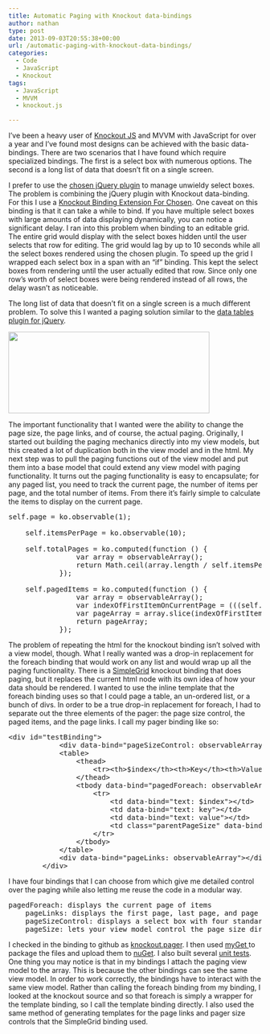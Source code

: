 ```yaml
---
title: Automatic Paging with Knockout data-bindings
author: nathan
type: post
date: 2013-09-03T20:55:38+00:00
url: /automatic-paging-with-knockout-data-bindings/
categories:
  - Code
  - JavaScript
  - Knockout
tags:
  - JavaScript
  - MVVM
  - knockout.js

---
```

I&#8217;ve been a heavy user of <a title="Knockout JS" href="http://knockoutjs.com/" target="_blank">Knockout JS</a> and MVVM with JavaScript for over a year and I&#8217;ve found most designs can be achieved with the basic data-bindings. There are two scenarios that I have found which require specialized bindings. The first is a select box with numerous options. The second is a long list of data that doesn&#8217;t fit on a single screen.<!--more-->

I prefer to use the <a title="chosen jQuery plugin" href="http://harvesthq.github.io/chosen/" target="_blank">chosen jQuery plugin</a> to manage unwieldy select boxes. The problem is combining the jQuery plugin with Knockout data-binding. For this I use a <a title="Knockout Binding Extension For Chosen" href="http://www.nuget.org/packages/cb.ko.binding.chosen/" target="_blank">Knockout Binding Extension For Chosen</a>. One caveat on this binding is that it can take a while to bind. If you have multiple select boxes with large amounts of data displaying dynamically, you can notice a significant delay. I ran into this problem when binding to an editable grid. The entire grid would display with the select boxes hidden until the user selects that row for editing. The grid would lag by up to 10 seconds while all the select boxes rendered using the chosen plugin. To speed up the grid I wrapped each select box in a span with an &#8220;if&#8221; binding. This kept the select boxes from rendering until the user actually edited that row. Since only one row&#8217;s worth of select boxes were being rendered instead of all rows, the delay wasn&#8217;t as noticeable.

The long list of data that doesn&#8217;t fit on a single screen is a much different problem. To solve this I wanted a paging solution similar to the <a title="Data Tables plugin" href="https://datatables.net/" target="_blank">data tables plugin for jQuery</a>.

<a title="Data Tables" href="http://screencast.com/t/2ZJlLiT6j" target="_blank"><img class="embeddedObject" alt="" src="http://content.screencast.com/users/NathanJRobinson/folders/Jing/media/a81333be-7527-49b9-a5c4-fd9a26a8a0cb/2013-09-02_1711-thumb.png" width="400" height="162" border="0" /></a>

The important functionality that I wanted were the ability to change the page size, the page links, and of course, the actual paging. Originally, I started out building the paging mechanics directly into my view models, but this created a lot of duplication both in the view model and in the html. My next step was to pull the paging functions out of the view model and put them into a base model that could extend any view model with paging functionality. It turns out the paging functionality is easy to encapsulate; for any paged list, you need to track the current page, the number of items per page, and the total number of items. From there it&#8217;s fairly simple to calculate the items to display on the current page.

<pre class="brush: jscript; title: ; notranslate" title="">self.page = ko.observable(1);

    self.itemsPerPage = ko.observable(10);

    self.totalPages = ko.computed(function () {
                var array = observableArray();
                return Math.ceil(array.length / self.itemsPerPage());
            });

    self.pagedItems = ko.computed(function () {
                var array = observableArray();
                var indexOfFirstItemOnCurrentPage = (((self.page() * 1) - 1) * (self.itemsPerPage() * 1));
                var pageArray = array.slice(indexOfFirstItemOnCurrentPage, indexOfFirstItemOnCurrentPage + (self.itemsPerPage()* 1));
                return pageArray;
            });
</pre>

The problem of repeating the html for the knockout binding isn&#8217;t solved with a view model, though. What I really wanted was a drop-in replacement for the foreach binding that would work on any list and would wrap up all the paging functionality. There is a <a title="SimpleGrid" href="https://github.com/knockout/knockout/tree/gh-pages/examples/resources" target="_blank">SimpleGrid</a> knockout binding that does paging, but it replaces the current html node with its own idea of how your data should be rendered. I wanted to use the inline template that the foreach binding uses so that I could page a table, an un-ordered list, or a bunch of divs. In order to be a true drop-in replacement for foreach, I had to separate out the three elements of the pager: the page size control, the paged items, and the page links. I call my pager binding like so:

<pre class="brush: xml; title: ; notranslate" title="">&lt;div id="testBinding"&gt;
            &lt;div data-bind="pageSizeControl: observableArray, pageSize: pageSize"&gt;&lt;/div&gt;
            &lt;table&gt;
                &lt;thead&gt;
                    &lt;tr&gt;&lt;th&gt;$index&lt;/th&gt;&lt;th&gt;Key&lt;/th&gt;&lt;th&gt;Value&lt;/th&gt;&lt;th&gt;Page Size&lt;/th&gt;&lt;/tr&gt;
                &lt;/thead&gt;
                &lt;tbody data-bind="pagedForeach: observableArray"&gt;
                    &lt;tr&gt;
                        &lt;td data-bind="text: $index"&gt;&lt;/td&gt;
                        &lt;td data-bind="text: key"&gt;&lt;/td&gt;
                        &lt;td data-bind="text: value"&gt;&lt;/td&gt;
                        &lt;td class="parentPageSize" data-bind="text: $parent.pageSize"&gt;&lt;/td&gt;
                    &lt;/tr&gt;
                &lt;/tbody&gt;
            &lt;/table&gt;
            &lt;div data-bind="pageLinks: observableArray"&gt;&lt;/div&gt;
        &lt;/div&gt;
</pre>

I have four bindings that I can choose from which give me detailed control over the paging while also letting me reuse the code in a modular way. 

<pre>pagedForeach: displays the current page of items
    pageLinks: displays the first page, last page, and page number navigation links
    pageSizeControl: displays a select box with four standard page sizes to choose from
    pageSize: lets your view model control the page size directly
</pre>

I checked in the binding to github as <a href="https://github.com/nathanrobinson/knockout.pager" title="knockout.pager" target="_blank">knockout.pager</a>. I then used <a href="http://www.myget.org/" title="myGet" target="_blank">myGet </a>to package the files and upload them to <a href="http://www.nuget.org/packages/knockout.pager/" title="knockout.pager" target="_blank">nuGet</a>. I also built several <a href="https://rawgithub.com/nathanrobinson/knockout.pager/master/tests.html" title="unit tests" target="_blank">unit tests</a>. One thing you may notice is that in my bindings I attach the paging view model to the array. This is because the other bindings can see the same view model. In order to work correctly, the bindings have to interact with the same view model. Rather than calling the foreach binding from my binding, I looked at the knockout source and so that foreach is simply a wrapper for the template binding, so I call the template binding directly. I also used the same method of generating templates for the page links and pager size controls that the SimpleGrid binding used.
